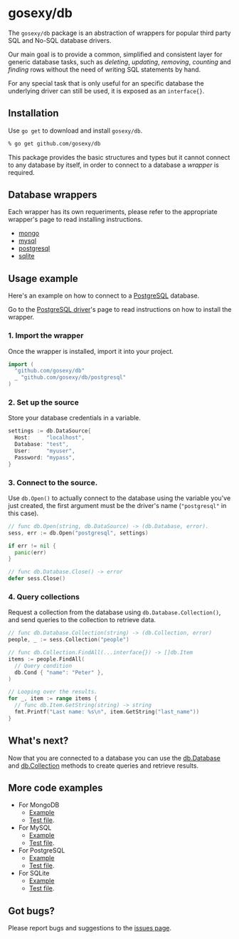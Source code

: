 # gosexy/db

The `gosexy/db` package is an abstraction of wrappers for popular third party SQL and No-SQL
database drivers.

Our main goal is to provide a common, simplified and consistent layer for generic database tasks,
such as *deleting*, *updating*, *removing*, *counting* and *finding* rows without the need of writing SQL
statements by hand.

For any special task that is only useful for an specific database the underlying driver can still be used,
it is exposed as an `interface{}`.

## Installation

Use `go get` to download and install `gosexy/db`.

```sh
% go get github.com/gosexy/db
```

This package provides the basic structures and types but it cannot connect to any
database by itself, in order to connect to a database a *wrapper* is required.

## Database wrappers

Each wrapper has its own requeriments, please refer to the appropriate wrapper's page to read
installing instructions.

* [mongo](/db/wrappers/mongo)
* [mysql](/db/wrappers/mysql)
* [postgresql](/db/wrappers/postgresql)
* [sqlite](/db/wrappers/sqlite)

## Usage example

Here's an example on how to connect to a [PostgreSQL](http://postgresql.org) database.

Go to the [PostgreSQL driver](/db/wrappers/postgresql)'s page to read
instructions on how to install the wrapper.

### 1. Import the wrapper

Once the wrapper is installed, import it into your project.

```go
import (
  "github.com/gosexy/db"
  _ "github.com/gosexy/db/postgresql"
)
```

### 2. Set up the source

Store your database credentials in a variable.

```go
settings := db.DataSource{
  Host:     "localhost",
  Database: "test",
  User:     "myuser",
  Password: "mypass",
}
```

### 3. Connect to the source.

Use `db.Open()` to actually connect to the database using the variable you've just created, the
first argument must be the driver's name (`"postgresql"` in this case).

```go
// func db.Open(string, db.DataSource) -> (db.Database, error).
sess, err := db.Open("postgresql", settings)

if err != nil {
  panic(err)
}

// func db.Database.Close() -> error
defer sess.Close()
```

### 4. Query collections

Request a collection from the database using `db.Database.Collection()`, and send queries to the
collection to retrieve data.

```go
// func db.Database.Collection(string) -> (db.Collection, error)
people, _ := sess.Collection("people")

// func db.Collection.FindAll(...interface{}) -> []db.Item
items := people.FindAll(
  // Query condition
  db.Cond { "name": "Peter" },
)

// Looping over the results.
for _, item := range items {
  // func db.Item.GetString(string) -> string
  fmt.Printf("Last name: %s\n", item.GetString("last_name"))
}
```
## What's next?

Now that you are connected to a database you can use the [db.Database](/db/database) and
[db.Collection](/db/collection) methods to create queries and retrieve results.

## More code examples

* For MongoDB
  * [Example](https://github.com/gosexy/db/blob/master/_examples/mongo/main.go)
  * [Test file](https://github.com/gosexy/db/blob/master/mongo/mongo_test.go).
* For MySQL
  * [Example](https://github.com/gosexy/db/blob/master/_examples/mysql/main.go)
  * [Test file](https://github.com/gosexy/db/blob/master/mysql/mysql_test.go).
* For PostgreSQL
  * [Example](https://github.com/gosexy/db/blob/master/_examples/postgresql/main.go)
  * [Test file](https://github.com/gosexy/db/blob/master/postgresql/postgresql_test.go).
* For SQLite
  * [Example](https://github.com/gosexy/db/blob/master/_examples/sqlite/main.go)
  * [Test file](https://github.com/gosexy/db/blob/master/sqlite/sqlite_test.go).

## Got bugs?

Please report bugs and suggestions to the [issues page](https://github.com/gosexy/db/issues).
